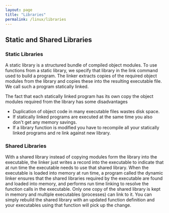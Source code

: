 ```yaml
---
layout: page
title: "Libraries"
permalink: /linux/libraries
---
```


## Static and Shared Libraries

### Static Libraries

A static library is a structured bundle of compiled object modules. To use functions from a static library, we specify that library in the link command used to build a program.  The linker extracts copies of the required object modules from the library and copies these into the resulting executable file. We call such a program statically linked.

The fact that each statically linked program has its own copy the object modules required from the library has some disadvantages

* Duplication of object code in many executable files wastes disk space.
* If statically linked programs are executed at the same time you also don't get any memory savings.
* If a library function is modified you have to recompile all your statically linked programs and re link against new library.

### Shared Libraries

With a shared library instead of copying modules form the library into the executable, the linker just writes a record into the executable to indicate that at run time the executable needs to use that shared library. When the executable is loaded into memory at run time, a program called the dynamic linker ensures that the shared libraries required by the executable are found and loaded into memory, and performs run time linking to resolve the function calls in the executable. Only one copy of the shared library is kept in memory and multiple executables (processes) can link to it. You can simply rebuild the shared library with an updated function definition and your executables using that function will pick up the change.
